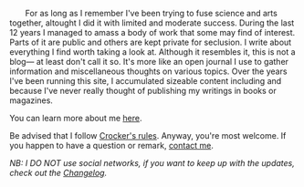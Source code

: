 &nbsp;&nbsp;&nbsp;&nbsp;&nbsp;&nbsp; <span class="big">For as long as I remember</span> I've been trying to fuse science and arts together, altought I did it with limited and moderate success. During the last 12 years I managed to amass a body of work that some may find of interest. Parts of it are public and others are kept private for seclusion. I write about everything I find worth taking a look at. Although it resembles it, this is not a blog&mdash; at least don't call it so. It's more like an open journal I use to gather information and miscellaneous thoughts on various topics. Over the years I've been running this site, I accumulated sizeable content including and because I've never really thought of publishing my writings in books or magazines.

You can learn more about me [here](About.html).

Be advised that I follow [Crocker&apos;s rules](http://www.sl4.org/crocker.html). Anyway, you're most welcome. If you happen to have a question or remark, [contact me](./About.html#contact).

_NB: I DO NOT use social networks, if you want to keep up with the updates, check out the [Changelog](Changelog.html)._
